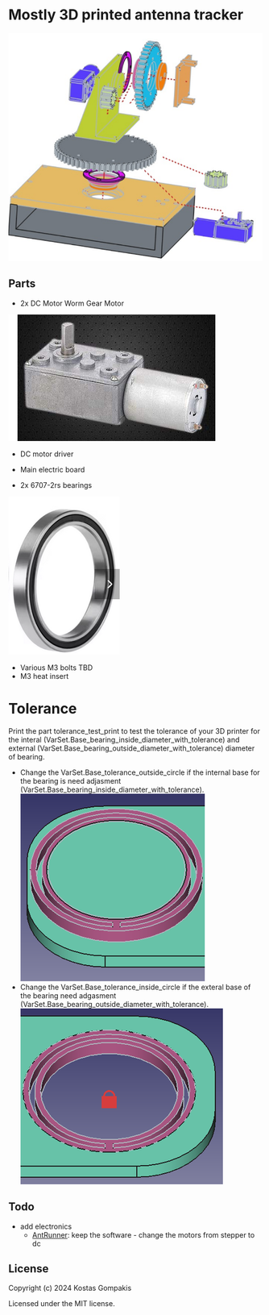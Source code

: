 # Mostly 3D printed antenna tracker

![expoded_view.png](./images/expoded_view.png)

## Parts
- 2x DC Motor Worm Gear Motor 

![foto](./images/dc_motor.png)
- DC motor driver 
- Main electric board 

- 2x 6707-2rs bearings

![bearing](./images/bearing_6707.png)

- Various M3 bolts TBD
- M3 heat insert

# Tolerance
Print the part tolerance_test_print to test the tolerance of your 3D printer for the interal (VarSet.Base_bearing_inside_diameter_with_tolerance) and external (VarSet.Base_bearing_outside_diameter_with_tolerance) diameter of bearing. 
- Change the VarSet.Base_tolerance_outside_circle if the internal base for the bearing is need adjasment (VarSet.Base_bearing_inside_diameter_with_tolerance). 
![internal_base](./images/test_inside_diameter.png)
- Change the VarSet.Base_tolerance_inside_circle if the exteral base of the bearing need adgasment (VarSet.Base_bearing_outside_diameter_with_tolerance).
![outside_base](./images/test_outside_diameter.png)



## Todo
- add electronics
    - [AntRunner](https://github.com/wuxx/AntRunner): keep the software - change the motors from stepper to dc





## License

Copyright (c) 2024 Kostas Gompakis

Licensed under the MIT license.

